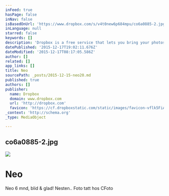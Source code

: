 ```yaml
---
inFeed: true
hasPage: false
inNav: false
isBasedOnUrl: 'https://www.dropbox.com/s/v4t0new6p684mpu/co6a0885-2.jpg?dl=0'
inLanguage: null
starred: false
keywords: []
description: 'Dropbox is a free service that lets you bring your photos, docs, and videos anywhere and share them easily. Never email yourself a file again!'
datePublished: '2015-12-17T19:02:11.676Z'
dateModified: '2015-12-17T08:17:05.586Z'
author: []
related: []
app_links: []
title: Neo
sourcePath: _posts/2015-12-15-neo20.md
published: true
authors: []
publisher:
  name: Dropbox
  domain: www.dropbox.com
  url: 'http://dropbox.com'
  favicon: 'https://cf.dropboxstatic.com/static/images/favicon-vflk5FiAC.ico'
_context: 'http://schema.org'
_type: MediaObject

---
```

<article style=""><h1>co6a0885-2.jpg</h1><img src="https://s3-us-west-2.amazonaws.com/the-grid-img/p/e1a736b024246b714ccb4bc72688afc7f0077e04.jpg" /></article>

# Neo

Neo 6 mnd, blid & glad! Nesten.. Foto tatt hos CFoto